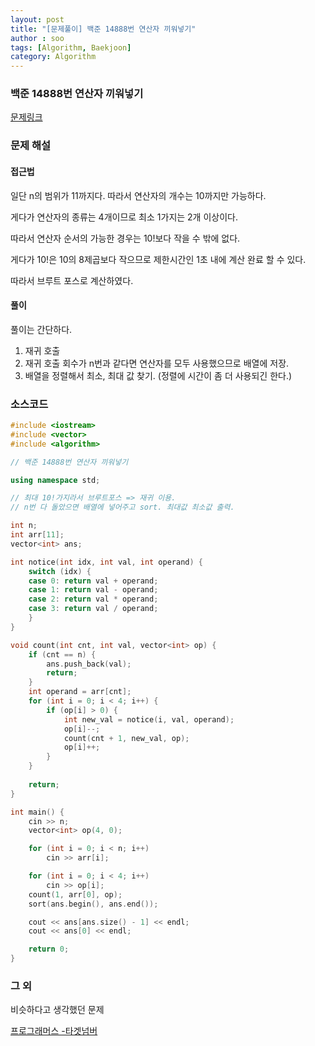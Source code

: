 ```yaml
---
layout: post
title: "[문제풀이] 백준 14888번 연산자 끼워넣기"
author : soo
tags: [Algorithm, Baekjoon]
category: Algorithm
---
```


### 백준 14888번 연산자 끼워넣기 

[문제링크](https://www.acmicpc.net/problem/14888)


### 문제 해설

#### 접근법

일단 n의 범위가 11까지다. 따라서 연산자의 개수는 10까지만 가능하다. 

게다가 연산자의 종류는 4개이므로 최소 1가지는 2개 이상이다. 

따라서 연산자 순서의 가능한 경우는 10!보다 작을 수 밖에 없다. 

게다가 10!은 10의 8제곱보다 작으므로 제한시간인 1초 내에 계산 완료 할 수 있다.

따라서 브루트 포스로 계산하였다.

#### 풀이

풀이는 간단하다.

1. 재귀 호출
2. 재귀 호출 회수가 n번과 같다면 연산자를 모두 사용했으므로 배열에 저장.
3. 배열을 정렬해서 최소, 최대 값 찾기. (정렬에 시간이 좀 더 사용되긴 한다.)



### 소스코드 

```cpp
#include <iostream>
#include <vector>
#include <algorithm>

// 백준 14888번 연산자 끼워넣기

using namespace std;

// 최대 10!가지라서 브루트포스 => 재귀 이용.
// n번 다 돌았으면 배열에 넣어주고 sort. 최대값 최소값 출력.

int n;
int arr[11];
vector<int> ans;

int notice(int idx, int val, int operand) {
	switch (idx) {
	case 0: return val + operand;
	case 1: return val - operand;
	case 2: return val * operand;
	case 3: return val / operand;
	}
}

void count(int cnt, int val, vector<int> op) {
	if (cnt == n) {
		ans.push_back(val);
		return;
	}
	int operand = arr[cnt];
	for (int i = 0; i < 4; i++) {
		if (op[i] > 0) {
			int new_val = notice(i, val, operand);
			op[i]--;
			count(cnt + 1, new_val, op);
			op[i]++;
		}
	}
	
	return;
}

int main() {
	cin >> n;
	vector<int> op(4, 0);

	for (int i = 0; i < n; i++)
		cin >> arr[i];

	for (int i = 0; i < 4; i++)
		cin >> op[i];
	count(1, arr[0], op);
	sort(ans.begin(), ans.end());

	cout << ans[ans.size() - 1] << endl;
	cout << ans[0] << endl;

	return 0;
}
```



### 그 외

비슷하다고 생각했던 문제 

[프로그래머스 -타겟넘버](https://programmers.co.kr/learn/courses/30/lessons/43165)







